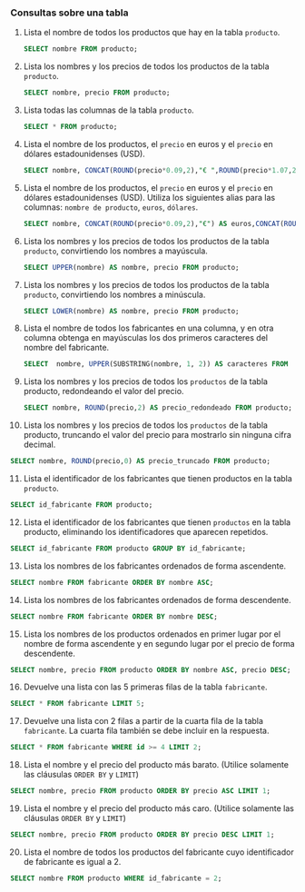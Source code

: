 ### Consultas sobre una tabla

1. Lista el nombre de todos los productos que hay en la tabla `producto`.

   ```sql
   SELECT nombre FROM producto;
   ```

2. Lista los nombres y los precios de todos los productos de la tabla `producto`.

   ```sql
   SELECT nombre, precio FROM producto;
   ```

3. Lista todas las columnas de la tabla `producto`.

   ```sql
   SELECT * FROM producto;
   ```

4. Lista el nombre de los productos, el `precio` en euros y el `precio` en dólares estadounidenses (USD).

   ```sql
   SELECT nombre, CONCAT(ROUND(precio*0.09,2),"€ ",ROUND(precio*1.07,2),"USD") AS precios FROM producto;
   ```

5. Lista el nombre de los productos, el `precio` en euros y el `precio` en dólares estadounidenses (USD). Utiliza los siguientes alias para las columnas: `nombre de producto`, `euros`, `dólares`.

   ```sql
   SELECT nombre, CONCAT(ROUND(precio*0.09,2),"€") AS euros,CONCAT(ROUND(precio*1.07,2),"USD") AS dolares FROM producto;
   ```

6. Lista los nombres y los precios de todos los productos de la tabla `producto`, convirtiendo los nombres a mayúscula.

   ```sql
   SELECT UPPER(nombre) AS nombre, precio FROM producto;
   ```

7. Lista los nombres y los precios de todos los productos de la tabla `producto`, convirtiendo los nombres a minúscula.

   ```sql
   SELECT LOWER(nombre) AS nombre, precio FROM producto;
   ```

8. Lista el nombre de todos los fabricantes en una columna, y en otra columna obtenga en mayúsculas los dos primeros caracteres del nombre del fabricante.

   ```sql
   SELECT  nombre, UPPER(SUBSTRING(nombre, 1, 2)) AS caracteres FROM  fabricante;
   ```

9. Lista los nombres y los precios de todos los `productos` de la tabla producto, redondeando el valor del precio.

   ```sql
   SELECT nombre, ROUND(precio,2) AS precio_redondeado FROM producto;
   ```

10. Lista los nombres y los precios de todos los `productos` de la tabla producto, truncando el valor del precio para mostrarlo sin ninguna cifra decimal.

```sql
SELECT nombre, ROUND(precio,0) AS precio_truncado FROM producto;
```

11. Lista el identificador de los fabricantes que tienen productos en la tabla `producto`.

```sql
SELECT id_fabricante FROM producto;
```

12. Lista el identificador de los fabricantes que tienen `productos` en la tabla producto, eliminando los identificadores que aparecen repetidos.

```sql
SELECT id_fabricante FROM producto GROUP BY id_fabricante;
```

13. Lista los nombres de los fabricantes ordenados de forma ascendente.

```sql
SELECT nombre FROM fabricante ORDER BY nombre ASC;
```

14. Lista los nombres de los fabricantes ordenados de forma descendente.

```sql
SELECT nombre FROM fabricante ORDER BY nombre DESC;
```

15. Lista los nombres de los productos ordenados en primer lugar por el nombre de forma ascendente y en segundo lugar por el precio de forma descendente.

```sql
SELECT nombre, precio FROM producto ORDER BY nombre ASC, precio DESC;
```

16. Devuelve una lista con las 5 primeras filas de la tabla `fabricante`.

```sql
SELECT * FROM fabricante LIMIT 5;
```

17. Devuelve una lista con 2 filas a partir de la cuarta fila de la tabla `fabricante`. La cuarta fila también se debe incluir en la respuesta.

```sql
SELECT * FROM fabricante WHERE id >= 4 LIMIT 2;
```

18. Lista el nombre y el precio del producto más barato. (Utilice solamente las cláusulas `ORDER BY` y `LIMIT`)

```sql
SELECT nombre, precio FROM producto ORDER BY precio ASC LIMIT 1;
```

19. Lista el nombre y el precio del producto más caro. (Utilice solamente las cláusulas `ORDER BY` y `LIMIT`)

```sql
SELECT nombre, precio FROM producto ORDER BY precio DESC LIMIT 1;
```

20. Lista el nombre de todos los productos del fabricante cuyo identificador de fabricante es igual a 2.

```sql
SELECT nombre FROM producto WHERE id_fabricante = 2;
```